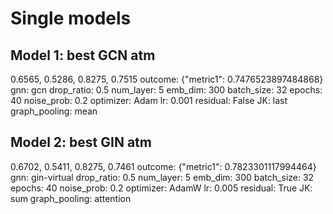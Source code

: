 # Single models

## Model 1: best GCN atm
0.6565, 0.5286, 0.8275, 0.7515
outcome: {"metric1": 0.7476523897484868}
gnn: gcn
drop_ratio: 0.5
num_layer: 5
emb_dim: 300
batch_size: 32
epochs: 40
noise_prob: 0.2
optimizer: Adam
lr: 0.001
residual: False
JK: last
graph_pooling: mean

## Model 2: best GIN atm
0.6702, 0.5411, 0.8275, 0.7461
outcome: {"metric1": 0.7823301117994464}
gnn: gin-virtual
drop_ratio: 0.5
num_layer: 5
emb_dim: 300
batch_size: 32
epochs: 40
noise_prob: 0.2
optimizer: AdamW
lr: 0.005
residual: True
JK: sum
graph_pooling: attention
